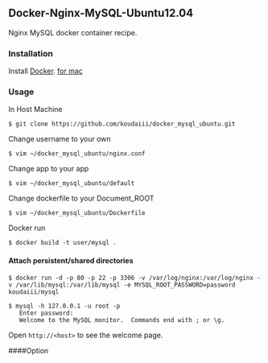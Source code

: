 ## Docker-Nginx-MySQL-Ubuntu12.04

Nginx MySQL docker container recipe.


### Installation

Install [Docker](https://gist.github.com/koudaiii/10282062#file-docker_install).
   [for mac](https://gist.github.com/koudaiii/10224422)

### Usage
In Host Machine

    $ git clone https://github.com/koudaiii/docker_mysql_ubuntu.git

Change username to your own

    $ vim ~/docker_mysql_ubuntu/nginx.conf

Change app to your app
   
    $ vim ~/docker_mysql_ubuntu/default

Change dockerfile to your Document_ROOT

    $ vim ~/docker_mysql_ubuntu/Dockerfile

Docker run

    $ docker build -t user/mysql . 

#### Attach persistent/shared directories

    $ docker run -d -p 80 -p 22 -p 3306 -v /var/log/nginx:/var/log/nginx -v /var/lib/mysql:/var/lib/mysql -e MYSQL_ROOT_PASSWORD=password koudaiii/mysql

    $ mysql -h 127.0.0.1 -u root -p
       Enter password:
       Welcome to the MySQL monitor.  Commands end with ; or \g.

Open `http://<host>` to see the welcome page.

####Option


